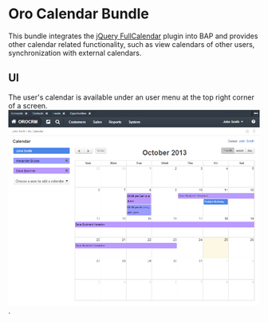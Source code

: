 Oro Calendar Bundle
=======================

This bundle integrates the [jQuery FullCalendar](http://arshaw.com/fullcalendar/) plugin into BAP and provides other calendar related functionality, such as view calendars of other users, synchronization with external calendars.

UI
--
The user's calendar is available under an user menu at the top right corner of a screen.
![An example of a calendar](./Resources/doc/example.png).
